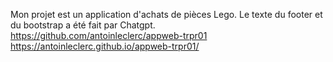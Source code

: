 Mon projet est un application d'achats de pièces Lego. Le texte du footer et du bootstrap a été fait par Chatgpt.
https://github.com/antoinleclerc/appweb-trpr01
https://antoinleclerc.github.io/appweb-trpr01/
